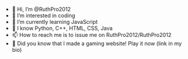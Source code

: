 - 👋 Hi, I’m @RuthPro2012
- 👀 I’m interested in coding
- 🌱 I’m currently learning JavaScript
- 🧠 I know Python, C++, HTML, CSS, Java
- 📫 How to reach me is to issue me on RuthPro2012/RuthPro2012
- 👾 Did you know that I made a gaming website! Play it now (link in my bio)

<!---
RuthPro2012/RuthPro2012 is a ✨ special ✨ repository because its `README.md` (this file) appears on your GitHub profile.
You can click the Preview link to take a look at your changes.
--->
